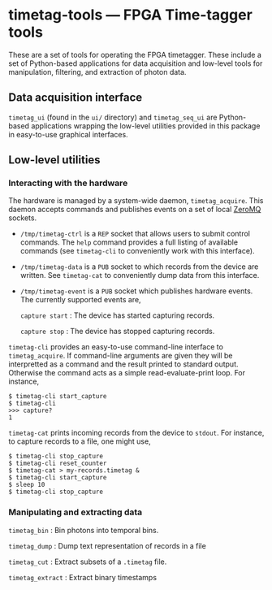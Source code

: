 # timetag-tools — FPGA Time-tagger tools

These are a set of tools for operating the FPGA timetagger. These
include a set of Python-based applications for data acquisition and
low-level tools for manipulation, filtering, and extraction of photon
data.

## Data acquisition interface

`timetag_ui` (found in the `ui/` directory) and `timetag_seq_ui` are
Python-based applications wrapping the low-level utilities provided in
this package in easy-to-use graphical interfaces.

## Low-level utilities

### Interacting with the hardware

The hardware is managed by a system-wide daemon, `timetag_acquire`.
This daemon accepts commands and publishes events on a set of local
[ZeroMQ](http://www.zeromq.org/) sockets.

 * `/tmp/timetag-ctrl` is a `REP` socket that allows users to submit
   control commands. The `help` command provides a full listing of
   available commands (see `timetag-cli` to conveniently work with
   this interface).

 * `/tmp/timetag-data` is a `PUB` socket to which records from the
   device are written. See `timetag-cat` to conveniently dump data
   from this interface.

 * `/tmp/timetag-event` is a `PUB` socket which publishes hardware
   events. The currently supported events are,

	`capture start`
	: The device has started capturing records.

	`capture stop`
	: The device has stopped capturing records.

`timetag-cli` provides an easy-to-use command-line interface to
`timetag_acquire`. If command-line arguments are given they will be
interpretted as a command and the result printed to standard
output. Otherwise the command acts as a simple read-evaluate-print
loop. For instance,

	$ timetag-cli start_capture
    $ timetag-cli
	>>> capture?
    1

`timetag-cat` prints incoming records from the device to `stdout`. For
instance, to capture records to a file, one might use,

	$ timetag-cli stop_capture
	$ timetag-cli reset_counter
    $ timetag-cat > my-records.timetag &
	$ timetag-cli start_capture
	$ sleep 10
	$ timetag-cli stop_capture

### Manipulating and extracting data

`timetag_bin`
: Bin photons into temporal bins.

`timetag_dump`
: Dump text representation of records in a file

`timetag_cut`
: Extract subsets of a `.timetag` file.

`timetag_extract`
: Extract binary timestamps
